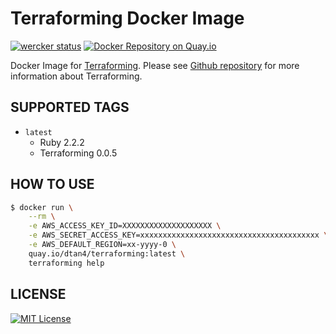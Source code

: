 # Terraforming Docker Image

[![wercker status](https://app.wercker.com/status/b5ecd00415c62dbfafcc87d3f82c16e2/s "wercker status")](https://app.wercker.com/project/bykey/b5ecd00415c62dbfafcc87d3f82c16e2)
[![Docker Repository on Quay.io](https://quay.io/repository/dtan4/terraforming/status "Docker Repository on Quay.io")](https://quay.io/repository/dtan4/terraforming)

Docker Image for [Terraforming](https://github.com/dtan4/terraforming).
Please see [Github repository](https://github.com/dtan4/terraforming) for more information about Terraforming.

## SUPPORTED TAGS

- `latest`
  - Ruby 2.2.2
  - Terraforming 0.0.5

## HOW TO USE

```bash
$ docker run \
    --rm \
    -e AWS_ACCESS_KEY_ID=XXXXXXXXXXXXXXXXXXXX \
    -e AWS_SECRET_ACCESS_KEY=xxxxxxxxxxxxxxxxxxxxxxxxxxxxxxxxxxxxxxxx \
    -e AWS_DEFAULT_REGION=xx-yyyy-0 \
    quay.io/dtan4/terraforming:latest \
    terraforming help
```

## LICENSE
[![MIT License](http://img.shields.io/badge/license-MIT-blue.svg?style=flat)](LICENSE)
